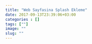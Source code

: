 ```yaml
---
title: "Web Sayfasina Splash Ekleme"
date: 2017-09-13T23:39:06+03:00
categories : []
tags: [""]
image: ""
slug: ""
---
```


